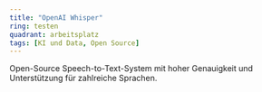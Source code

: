 ```yaml
---
title: "OpenAI Whisper"
ring: testen
quadrant: arbeitsplatz
tags: [KI und Data, Open Source]
---
```


Open-Source Speech-to-Text-System mit hoher Genauigkeit und Unterstützung für zahlreiche Sprachen.
